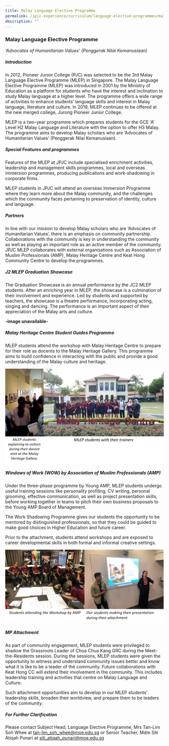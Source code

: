```yaml
---
title: Malay Language Elective Programme
permalink: /jpjc-experience/curriculum/language-elective-programmes/malay/
description: ""
---
```

### **Malay Language Elective Programme**
_‘Advocates of Humanitarian Values’ (Penggerak Nilai Kemanusiaan)_

##### **Introduction**
In 2012, Pioneer Junior College (PJC) was selected to be the 3rd Malay Language Elective Programme (MLEP) in Singapore. The Malay Language Elective Programme (MLEP) was introduced in 2001 by the Ministry of Education as a platform for students who have the interest and inclination to study Malay language at a higher level. The programme offers a wide range of activities to enhance students’ language skills and interest in Malay language, literature and culture. In 2019, MLEP continues to be offered at the new merged college, Jurong Pioneer Junior College.

MLEP is a two-year programme which prepares students for the GCE ‘A’ Level H2 Malay Language and Literature with the option to offer H3 Malay. The programme aims to develop Malay scholars who are ‘Advocates of Humanitarian Values’ (Penggerak Nilai Kemanusiaan).

##### **Special Features and programmes**
Features of the MLEP at JPJC include specialised enrichment activities, leadership and management skills programmes, local and overseas immersion programmes, producing publications and work-shadowing in corporate firms.

MLEP students in JPJC will attend an overseas Immersion Programme where they learn more about the Malay community, and the challenges which the community faces pertaining to preservation of identity, culture and language.

##### **Partners**
In line with our mission to develop Malay scholars who are ‘Advocates of Humanitarian Values’, there is an emphasis on community partnership. Collaborations with the community is key in understanding the community as well as playing an important role as an active member of the community. JPJC MLEP collaborates with external organisations such as Association of Muslim Professionals (AMP), Malay Heritage Centre and Keat Hong Community Centre to develop the programmes.

##### **J2 MLEP Graduation Showcase**
The Graduation Showcase is an annual performance by the JC2 MLEP students. After an enriching year in MLEP, the showcase is a culmination of their involvement and experience. Led by students and supported by teachers, the showcase is a theatre performance, incorporating acting, singing and dancing. The performance is an important aspect of their appreciation of the Malay arts and culture.

**-image unavailable-**

##### **Malay Heritage Centre Student Guides Programme**
MLEP students attend the workshop with Malay Heritage Centre to prepare for their role as docents to the Malay Heritage Gallery. This programme aims to build confidence in interacting with the public and provide a good understanding of the Malay culture and heritage.

![](/images/MLEP%201.png)

##### **Windows of Work (WOW) by Association of Muslim Professionals (AMP)**
Under the three-phase programme by Young AMP, MLEP students undergo useful training sessions like personality profiling, CV writing, personal grooming, effective communication, as well as project presentation skills, before working together in teams to pitch their own business proposals to the Young AMP Board of Management.

The Work Shadowing Programme gives our students the opportunity to be mentored by distinguished professionals, so that they could be guided to make good choices in Higher Education and future career.

Prior to the attachment, students attend workshops and are exposed to career developmental skills in both formal and informal creative settings.

![](/images/MLEP%202.png)

##### **MP Attachment**
As part of community engagement, MLEP students were privileged to shadow the Grassroots Leader of Choa Chua Kang GRC during the Meet-the-Residents session. During the sessions, MLEP students were given the opportunity to witness and understand community issues better and know what it is like to be a leader of the community. Future collaborations with Keat Hong CC will extend their involvement in the community. This includes leadership training and activities that centre on Malay Language and Culture.

Such attachment opportunities aim to develop in our MLEP students’ leadership skills, broaden their worldview, and prepare them to be leaders of the community.

##### **For Further Clarification**
Please contact Subject Head, Language Elective Programme, Mrs Tan-Lim Soh Whee at [tan-lim\_soh\_whee@moe.edu.sg](mailto:tan-lim_soh_whee@moe.edu.sg) or Senior Teacher, Mdm Siti Atiqah Punari at [siti\_atiqah\_punari@moe.edu.sg](mailto:siti_atiqah_punari@moe.edu.sg)